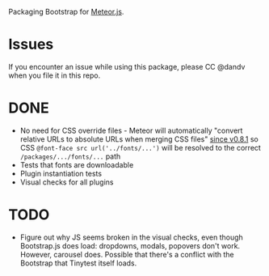 Packaging Bootstrap for [Meteor.js](http://meteor.com).

# Issues

If you encounter an issue while using this package, please CC @dandv when you file it in this repo.


# DONE

* No need for CSS override files - Meteor will automatically "convert relative URLs to absolute URLs
when merging CSS files" [since v0.8.1](https://github.com/meteor/meteor/blob/b96c5d7962a9e59b9efaeb93eb81020e0548e378/History.md#v081)
so CSS `@font-face src url('../fonts/...')` will be resolved to the correct `/packages/.../fonts/...` path
* Tests that fonts are downloadable
* Plugin instantiation tests
* Visual checks for all plugins


# TODO

* Figure out why JS seems broken in the visual checks, even though Bootstrap.js does load: dropdowns, modals, popovers don't work. However, carousel does.
Possible that there's a conflict with the Bootstrap that Tinytest itself loads.
